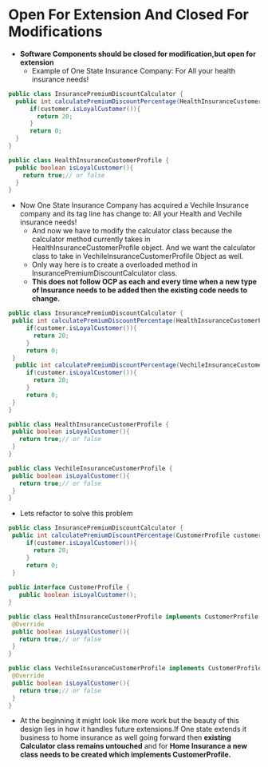 # Open For Extension And Closed For Modifications
* __Software Components should be closed for modification,but open for extension__
  * Example of One State Insurance Company: For All your health insurance needs!
```java
public class InsurancePremiumDiscountCalculator {
  public int calculatePremiumDiscountPercentage(HealthInsuranceCustomerProfile customer){
      if(customer.isLoyalCustomer()){
        return 20;
      }
      return 0;
  }
}

public class HealthInsuranceCustomerProfile {
  public boolean isLoyalCustomer(){
    return true;// or false
  }
}
```
  * Now One State Insurance Company has acquired a Vechile Insurance company and its tag line has change to: All your Health and Vechile insurance needs!
    * And now we have to modify the calculator class because the calculator method currently takes in HealthInsuranceCustomerProfile object.
      And we want the calculator class to take in VechileInsuranceCustomerProfile Object as well.
    * Only way here is to create a overloaded method in InsurancePremiumDiscountCalculator class. 
    * __This does not follow OCP as each and every time when a new type of Insurance needs to be added then the existing code needs to change.__
 ```java
 public class InsurancePremiumDiscountCalculator {
  public int calculatePremiumDiscountPercentage(HealthInsuranceCustomerProfile customer){
      if(customer.isLoyalCustomer()){
        return 20;
      }
      return 0;
  }
   public int calculatePremiumDiscountPercentage(VechileInsuranceCustomerProfile customer){
      if(customer.isLoyalCustomer()){
        return 20;
      }
      return 0;
  }
}

public class HealthInsuranceCustomerProfile {
  public boolean isLoyalCustomer(){
    return true;// or false
  }
}

public class VechileInsuranceCustomerProfile {
  public boolean isLoyalCustomer(){
    return true;// or false
  }
}
 
 ```
  * Lets refactor to solve this problem 

 ```java
 public class InsurancePremiumDiscountCalculator {
  public int calculatePremiumDiscountPercentage(CustomerProfile customer){
      if(customer.isLoyalCustomer()){
        return 20;
      }
      return 0;
  }
  
public interface CustomerProfile {
    public boolean isLoyalCustomer();
}

public class HealthInsuranceCustomerProfile implements CustomerProfile {
  @Override
  public boolean isLoyalCustomer(){
    return true;// or false
  }
}

public class VechileInsuranceCustomerProfile implements CustomerProfile {
  @Override
  public boolean isLoyalCustomer(){
    return true;// or false
  }
}
 
 ```
   * At the beginning it might look like more work but the beauty of this design lies in how it handles future extensions.If One state extends it business to home insurance as well going forward then __existing Calculator class remains untouched__ and for __Home Insurance a new class needs to be created which implements CustomerProfile.__
